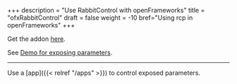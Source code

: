 +++
description = "Use RabbitControl with openFrameworks"
title = "ofxRabbitControl"
draft = false
weight = -10
bref="Using rcp in openFrameworks"
+++

Get the addon [here](https://github.com/rabbitControl/ofxRabbitControl).

See [Demo for exposing parameters](https://github.com/rabbitControl/ofxRabbitControl/tree/master/example/src).

---
Use a [app]({{< relref "/apps" >}}) to control exposed parameters.
